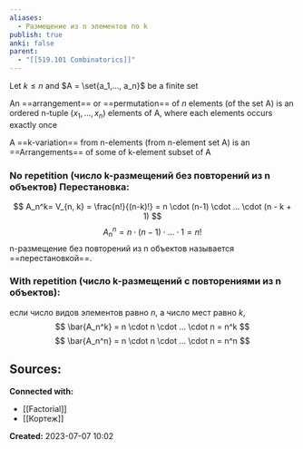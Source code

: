 ```yaml
---
aliases:
  - Pазме­щение из n элементов по k
publish: true
anki: false
parent:
  - "[[519.101 Combinatorics]]"
---
```

Let $k \leq n$  and $A = \set{a_1,..., a_n}$ be a finite set

An ==arrangement== or ==permutation== of $n$ elements (of the set A) is an ordered n-tuple $(x_1,..., x_n)$ elements of A, where each elements occurs exactly once

A ==k-variation== from n-elements (from n-element set A) is an ==Arrangements== of some of k-element subset of A

### No repetition (число k-размещений без повторений из n объектов) Перестановка:
$$
A_n^k= V_{n, k} = \frac{n!}{(n-k)!} = n \cdot (n-1) \cdot ... \cdot (n - k + 1)
$$
$$
A_n^n = n \cdot (n-1) \cdot ... \cdot 1 = n!
$$
n-размещение без повторений из n объектов называется ==перестановкой==.

### With repetition (число k-размещений c повторениями из n объектов):
если число видов элементов равно $n$, а число мест равно $k$,
$$
\bar{A_n^k} = n \cdot n \cdot ... \cdot n = n^k
$$
$$
\bar{A_n^n} = n \cdot n \cdot ... \cdot n = n^n
$$



**Sources:**
- 


**Connected with:**
- [[Factorial]]
- [[Кортеж]]



**Created:** 2023-07-07 10:02